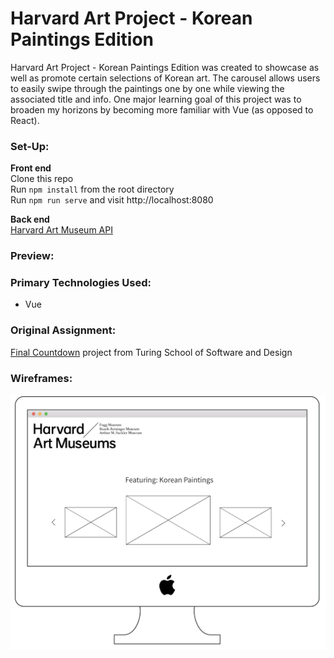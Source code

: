 # Harvard Art Project - Korean Paintings Edition

Harvard Art Project - Korean Paintings Edition was created to showcase as well as promote certain selections of Korean art. The carousel allows users to easily swipe through the paintings one by one while viewing the associated title and info. One major learning goal of this project was to broaden my horizons by becoming more familiar with Vue (as opposed to React).

### Set-Up:
**Front end**  
Clone this repo  
Run `npm install` from the root directory  
Run `npm run serve` and visit http://localhost:8080

**Back end**   
[Harvard Art Museum API](https://www.harvardartmuseums.org/collections/api)

### Preview:


### Primary Technologies Used:
* Vue

### Original Assignment: 
[Final Countdown](http://frontend.turing.io/projects/final-countdown.html) project from Turing School of Software and Design  

### Wireframes:
![Wireframes](korean-paintings-ss.png)
